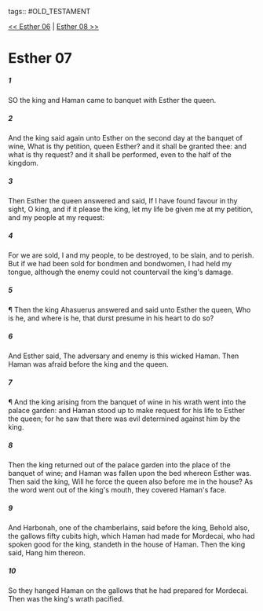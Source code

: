 tags:: #OLD_TESTAMENT

[<< Esther 06](OLD_TESTAMENT/17_Esther/Esther_06.md) | [Esther 08 >>](OLD_TESTAMENT/17_Esther/Esther_08.md)

# Esther 07

##### 1

SO the king and Haman came to banquet with Esther the queen.

##### 2

And the king said again unto Esther on the second day at the banquet of wine, What is thy petition, queen Esther? and it shall be granted thee: and what is thy request? and it shall be performed, even to the half of the kingdom.

##### 3

Then Esther the queen answered and said, If I have found favour in thy sight, O king, and if it please the king, let my life be given me at my petition, and my people at my request:

##### 4

For we are sold, I and my people, to be destroyed, to be slain, and to perish. But if we had been sold for bondmen and bondwomen, I had held my tongue, although the enemy could not countervail the king's damage.

##### 5

¶ Then the king Ahasuerus answered and said unto Esther the queen, Who is he, and where is he, that durst presume in his heart to do so?

##### 6

And Esther said, The adversary and enemy is this wicked Haman. Then Haman was afraid before the king and the queen.

##### 7

¶ And the king arising from the banquet of wine in his wrath went into the palace garden: and Haman stood up to make request for his life to Esther the queen; for he saw that there was evil determined against him by the king.

##### 8

Then the king returned out of the palace garden into the place of the banquet of wine; and Haman was fallen upon the bed whereon Esther was. Then said the king, Will he force the queen also before me in the house? As the word went out of the king's mouth, they covered Haman's face.

##### 9

And Harbonah, one of the chamberlains, said before the king, Behold also, the gallows fifty cubits high, which Haman had made for Mordecai, who had spoken good for the king, standeth in the house of Haman. Then the king said, Hang him thereon.

##### 10

So they hanged Haman on the gallows that he had prepared for Mordecai. Then was the king's wrath pacified.
